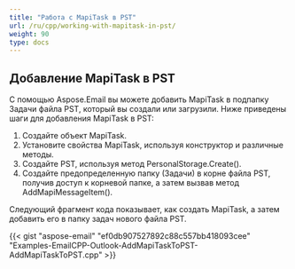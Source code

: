 ```yaml
---
title: "Работа с MapiTask в PST"
url: /ru/cpp/working-with-mapitask-in-pst/
weight: 90
type: docs
---
```


## **Добавление MapiTask в PST**
С помощью Aspose.Email вы можете добавить MapiTask в подпапку Задачи файла PST, который вы создали или загрузили. Ниже приведены шаги для добавления MapiTask в PST:

1. Создайте объект MapiTask.
1. Установите свойства MapiTask, используя конструктор и различные методы.
1. Создайте PST, используя метод PersonalStorage.Create().
1. Создайте предопределенную папку (Задачи) в корне файла PST, получив доступ к корневой папке, а затем вызвав метод AddMapiMessageItem().

Следующий фрагмент кода показывает, как создать MapiTask, а затем добавить его в папку задач нового файла PST.



{{< gist "aspose-email" "ef0db907527892c88c557bb418093cee" "Examples-EmailCPP-Outlook-AddMapiTaskToPST-AddMapiTaskToPST.cpp" >}}